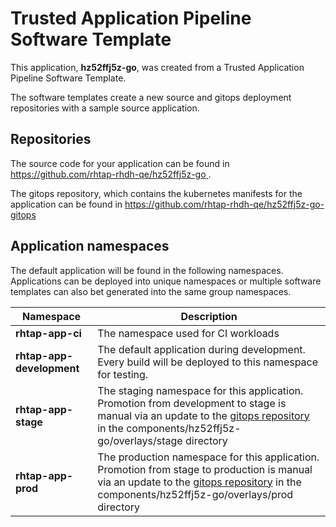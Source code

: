 # Trusted Application Pipeline Software Template

This application, **hz52ffj5z-go**, was created from a Trusted Application Pipeline Software Template.

The software templates create a new source and gitops deployment repositories with a sample source application. 

## Repositories

The source code for your application can be found in [https://github.com/rhtap-rhdh-qe/hz52ffj5z-go ](https://github.com/rhtap-rhdh-qe/hz52ffj5z-go ).
 
The gitops repository, which contains the kubernetes manifests for the application can be found in 
[https://github.com/rhtap-rhdh-qe/hz52ffj5z-go-gitops ](https://github.com/rhtap-rhdh-qe/hz52ffj5z-go-gitops ) 

## Application namespaces 

The default application will be found in the following namespaces. Applications can be deployed into unique namespaces or multiple software templates can also bet generated into the same group namespaces.  

|  Namespace   |  Description   |  
| -------- | -------- |
| **rhtap-app-ci** | The namespace used for CI workloads |
| **rhtap-app-development** | The default application during development. Every build will be deployed to this namespace for testing. |
| **rhtap-app-stage** | The staging namespace for this application. Promotion from development to stage is manual via an update to the [gitops repository](https://github.com/rhtap-rhdh-qe/hz52ffj5z-go-gitops ) in the components/hz52ffj5z-go/overlays/stage directory |
| **rhtap-app-prod** | The production namespace for this application. Promotion from stage to production is manual via an update to the [gitops repository](https://github.com/rhtap-rhdh-qe/hz52ffj5z-go-gitops ) in the components/hz52ffj5z-go/overlays/prod directory |